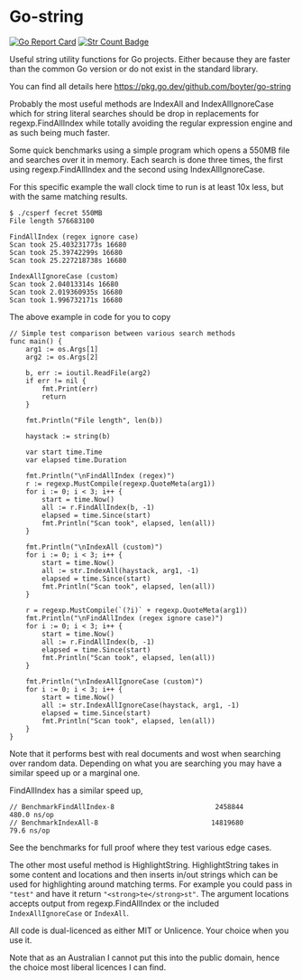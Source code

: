 # Go-string

[![Go Report Card](https://goreportcard.com/badge/github.com/boyter/go-string)](https://goreportcard.com/report/github.com/boyter/go-string)
[![Str Count Badge](https://sloc.xyz/github/boyter/go-string/)](https://github.com/boyter/go-string/)

Useful string utility functions for Go projects. Either because they are faster than the common Go version or do not exist in the standard library.

You can find all details here https://pkg.go.dev/github.com/boyter/go-string

Probably the most useful methods are IndexAll and IndexAllIgnoreCase which for string literal searches should be drop in replacements for regexp.FindAllIndex while totally avoiding the regular expression engine and as such being much faster.

Some quick benchmarks using a simple program which opens a 550MB file and searches over it in memory. 
Each search is done three times, the first using regexp.FindAllIndex and the second using IndexAllIgnoreCase.

For this specific example the wall clock time to run is at least 10x less, but with the same matching results.

```
$ ./csperf ſecret 550MB
File length 576683100

FindAllIndex (regex ignore case)
Scan took 25.403231773s 16680
Scan took 25.39742299s 16680
Scan took 25.227218738s 16680

IndexAllIgnoreCase (custom)
Scan took 2.04013314s 16680
Scan took 2.019360935s 16680
Scan took 1.996732171s 16680
```

The above example in code for you to copy

```
// Simple test comparison between various search methods
func main() {
	arg1 := os.Args[1]
	arg2 := os.Args[2]

	b, err := ioutil.ReadFile(arg2)
	if err != nil {
		fmt.Print(err)
		return
	}

	fmt.Println("File length", len(b))

	haystack := string(b)

	var start time.Time
	var elapsed time.Duration

	fmt.Println("\nFindAllIndex (regex)")
	r := regexp.MustCompile(regexp.QuoteMeta(arg1))
	for i := 0; i < 3; i++ {
		start = time.Now()
		all := r.FindAllIndex(b, -1)
		elapsed = time.Since(start)
		fmt.Println("Scan took", elapsed, len(all))
	}

	fmt.Println("\nIndexAll (custom)")
	for i := 0; i < 3; i++ {
		start = time.Now()
		all := str.IndexAll(haystack, arg1, -1)
		elapsed = time.Since(start)
		fmt.Println("Scan took", elapsed, len(all))
	}

	r = regexp.MustCompile(`(?i)` + regexp.QuoteMeta(arg1))
	fmt.Println("\nFindAllIndex (regex ignore case)")
	for i := 0; i < 3; i++ {
		start = time.Now()
		all := r.FindAllIndex(b, -1)
		elapsed = time.Since(start)
		fmt.Println("Scan took", elapsed, len(all))
	}

	fmt.Println("\nIndexAllIgnoreCase (custom)")
	for i := 0; i < 3; i++ {
		start = time.Now()
		all := str.IndexAllIgnoreCase(haystack, arg1, -1)
		elapsed = time.Since(start)
		fmt.Println("Scan took", elapsed, len(all))
	}
}

```

Note that it performs best with real documents and wost when searching over random data. Depending on what you are searching you may have a similar speed up or a marginal one.

FindAllIndex has a similar speed up,

```
// BenchmarkFindAllIndex-8                         2458844	       480.0 ns/op
// BenchmarkIndexAll-8                            14819680	        79.6 ns/op
```

See the benchmarks for full proof where they test various edge cases.

The other most useful method is HighlightString. HighlightString takes in some content and locations and then inserts in/out
strings which can be used for highlighting around matching terms. For example you could pass in `"test"` and have it return `"<strong>te</strong>st"`.
The argument locations accepts output from regexp.FindAllIndex or the included `IndexAllIgnoreCase` or `IndexAll`.

All code is dual-licenced as either MIT or Unlicence. Your choice when you use it.

Note that as an Australian I cannot put this into the public domain, hence the choice most liberal licences I can find. 
